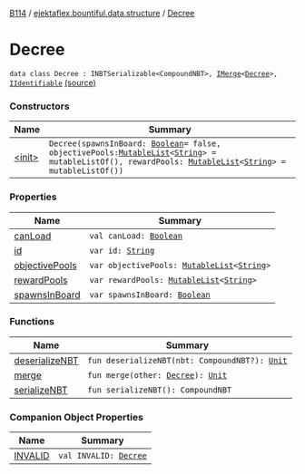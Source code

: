 [B114](../../index.md) / [ejektaflex.bountiful.data.structure](../index.md) / [Decree](./index.md)

# Decree

`data class Decree : INBTSerializable<CompoundNBT>, `[`IMerge`](../../ejektaflex.bountiful.util/-i-merge/index.md)`<`[`Decree`](./index.md)`>, `[`IIdentifiable`](../../ejektaflex.bountiful.util/-i-identifiable/index.md) [(source)](https://github.com/ejektaflex/Bountiful/tree/develop/src/main/kotlin/ejektaflex/bountiful/data/structure/Decree.kt#L9)

### Constructors

| Name | Summary |
|---|---|
| [&lt;init&gt;](-init-.md) | `Decree(spawnsInBoard: `[`Boolean`](https://kotlinlang.org/api/latest/jvm/stdlib/kotlin/-boolean/index.html)` = false, objectivePools: `[`MutableList`](https://kotlinlang.org/api/latest/jvm/stdlib/kotlin.collections/-mutable-list/index.html)`<`[`String`](https://kotlinlang.org/api/latest/jvm/stdlib/kotlin/-string/index.html)`> = mutableListOf(), rewardPools: `[`MutableList`](https://kotlinlang.org/api/latest/jvm/stdlib/kotlin.collections/-mutable-list/index.html)`<`[`String`](https://kotlinlang.org/api/latest/jvm/stdlib/kotlin/-string/index.html)`> = mutableListOf())` |

### Properties

| Name | Summary |
|---|---|
| [canLoad](can-load.md) | `val canLoad: `[`Boolean`](https://kotlinlang.org/api/latest/jvm/stdlib/kotlin/-boolean/index.html) |
| [id](id.md) | `var id: `[`String`](https://kotlinlang.org/api/latest/jvm/stdlib/kotlin/-string/index.html) |
| [objectivePools](objective-pools.md) | `var objectivePools: `[`MutableList`](https://kotlinlang.org/api/latest/jvm/stdlib/kotlin.collections/-mutable-list/index.html)`<`[`String`](https://kotlinlang.org/api/latest/jvm/stdlib/kotlin/-string/index.html)`>` |
| [rewardPools](reward-pools.md) | `var rewardPools: `[`MutableList`](https://kotlinlang.org/api/latest/jvm/stdlib/kotlin.collections/-mutable-list/index.html)`<`[`String`](https://kotlinlang.org/api/latest/jvm/stdlib/kotlin/-string/index.html)`>` |
| [spawnsInBoard](spawns-in-board.md) | `var spawnsInBoard: `[`Boolean`](https://kotlinlang.org/api/latest/jvm/stdlib/kotlin/-boolean/index.html) |

### Functions

| Name | Summary |
|---|---|
| [deserializeNBT](deserialize-n-b-t.md) | `fun deserializeNBT(nbt: CompoundNBT?): `[`Unit`](https://kotlinlang.org/api/latest/jvm/stdlib/kotlin/-unit/index.html) |
| [merge](merge.md) | `fun merge(other: `[`Decree`](./index.md)`): `[`Unit`](https://kotlinlang.org/api/latest/jvm/stdlib/kotlin/-unit/index.html) |
| [serializeNBT](serialize-n-b-t.md) | `fun serializeNBT(): CompoundNBT` |

### Companion Object Properties

| Name | Summary |
|---|---|
| [INVALID](-i-n-v-a-l-i-d.md) | `val INVALID: `[`Decree`](./index.md) |
